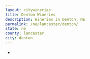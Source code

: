 ```yaml
---
layout: citywineries
title: Denton Wineries
description: Wineries in Denton, NE
permalink: /ne/lancaster/denton/
state: ne
county: lancaster
city: denton
---
```

-
